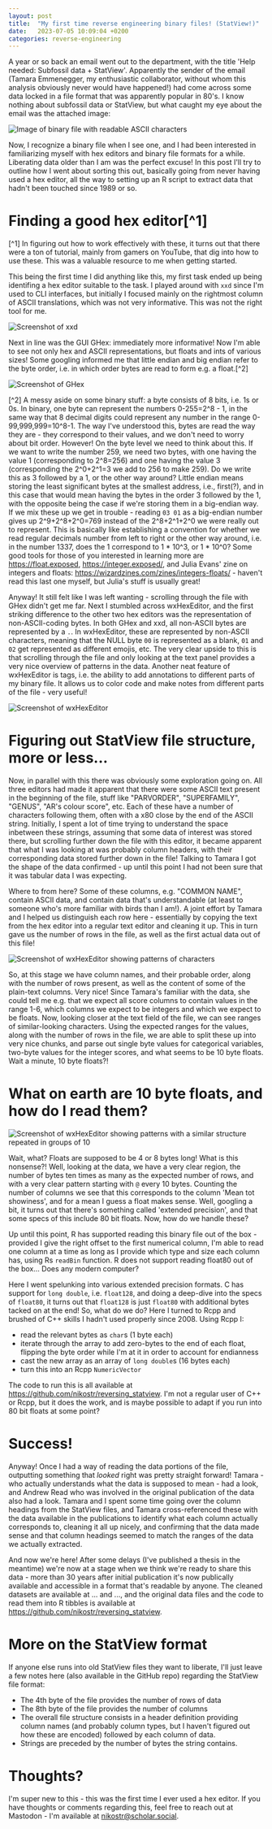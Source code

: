 ```yaml
---
layout: post
title:  "My first time reverse engineering binary files! (StatView!)"
date:   2023-07-05 10:09:04 +0200
categories: reverse-engineering
---
```



A year or so back an email went out to the department, with the title 'Help needed: Subfossil data + StatView'. Apparently the sender of the email (Tamara Emmenegger, my enthusiastic collaborator, without whom this analysis obviously never would have happened!) had come across some data locked in a file format that was apparently popular in 80's. I know nothing about subfossil data or StatView, but what caught my eye about the email was the attached image:

![Image of binary file with readable ASCII characters](/assets/images/binary_text.png)

Now, I recognize a binary file when I see one, and I had been interested in familiarizing myself with hex editors and binary file formats for a while. Liberating data older than I am was the perfect excuse! In this post I'll try to outline how I went about sorting this out, basically going from never having used a hex editor, all the way to setting up an R script to extract data that hadn't been touched since 1989 or so.

# Finding a good hex editor[^1]

[^1] In figuring out how to work effectively with these, it turns out that there were a ton of tutorial, mainly from gamers on YouTube, that dig into how to use these. This was a valuable resource to me when getting started.

This being the first time I did anything like this, my first task ended up being identifing a hex editor suitable to the task. I played around with `xxd` since I'm used to CLI interfaces, but initially I focused mainly on the rightmost column of ASCII translations, which was not very informative. This was not the right tool for me.

![Screenshot of `xxd`](/assets/images/xxd.png)

Next in line was the GUI GHex: immediately more informative! Now I'm able to see not only hex and ASCII representations, but floats and ints of various sizes! Some googling informed me that little endian and big endian refer to the byte order, i.e. in which order bytes are read to form e.g. a float.[^2] 

![Screenshot of GHex](/assets/images/GHex.png)

[^2] A messy aside on some binary stuff: a byte consists of 8 bits, i.e. 1s or 0s. In binary, one byte can represent the numbers 0-255=2^8 - 1, in the same way that 8 decimal digits could represent any number in the range 0-99,999,999=10^8-1. The way I've understood this, bytes are read the way they are - they correspond to their values, and we don't need to worry about bit order. However! On the byte level we need to think about this. If we want to write the number 259, we need two bytes, with one having the value 1 (corresponding to 2^8=256) and one having the value 3 (corresponding the 2^0+2^1=3 we add to 256 to make 259). Do we write this as 3 followed by a 1, or the other way around? Little endian means storing the least significant bytes at the smallest address, i.e., first(?), and in this case that would mean having the bytes in the order 3 followed by the 1, with the opposite being the case if we're storing them in a big-endian way. If we mix these up we get in trouble - reading `03 01` as a big-endian number gives up 2^9+2^8+2^0=769 instead of the 2^8+2^1+2^0 we were really out to represent. This is basically like establishing a convention for whether we read regular decimals number from left to right or the other way around, i.e. in the number 1337, does the 1 correspond to 1 * 10^3, or 1 * 10^0? Some good tools for those of you interested in learning more are https://float.exposed, https://integer.exposed/, and Julia Evans' zine on integers and floats: https://wizardzines.com/zines/integers-floats/ - haven't read this last one myself, but Julia's stuff is usually great!

Anyway! It still felt like I was left wanting - scrolling through the file with GHex didn't get me far. Next I stumbled across wxHexEditor, and the first striking difference to the other two hex editors was the representation of non-ASCII-coding bytes. In both GHex and xxd, all non-ASCII bytes are represented by a `.`. In wxHexEditor, these are represented by non-ASCII characters, meaning that the NULL byte `00` is represented as a blank, `01` and `02` get represented as different emojis, etc. The very clear upside to this is that scrolling through the file and only looking at the text panel provides a very nice overview of patterns in the data. Another neat feature of wxHexEditor is tags, i.e. the ability to add annotations to different parts of my binary file. It allows us to color code and make notes from different parts of the file - very useful!

![Screenshot of wxHexEditor](/assets/images/wxHexEditor.png)

# Figuring out StatView file structure, more or less...

Now, in parallel with this there was obviously some exploration going on. All three editors had made it apparent that there were some ASCII text present in the beginning of the file, stuff like "PARVORDER", "SUPERFAMILY", "GENUS", "AR's colour score", etc. Each of these have a number of characters following them, often with a x80 close by the end of the ASCII string. Initially, I spent a lot of time trying to understand the space inbetween these strings, assuming that some data of interest was stored there, but scrolling further down the file with this editor, it became apparent that what I was looking at was probably column headers, with their corresponding data stored further down in the file! Talking to Tamara I got the shape of the data confirmed - up until this point I had not been sure that it was tabular data I was expecting.

Where to from here? Some of these columns, e.g. "COMMON NAME", contain ASCII data, and contain data that's understandable (at least to someone who's more familiar with birds than I am!). A joint effort by Tamara and I helped us distinguish each row here - essentially by copying the text from the hex editor into a regular text editor and cleaning it up. This in turn gave us the number of rows in the file, as well as the first actual data out of this file!

![Screenshot of wxHexEditor showing patterns of characters](/assets/images/column_patterns.png)

So, at this stage we have column names, and their probable order, along with the number of rows present, as well as the content of some of the plain-text columns. Very nice! Since Tamara's familiar with the data, she could tell me e.g. that we expect all score columns to contain values in the range 1-6, which columns we expect to be integers and which we expect to be floats. Now, looking closer at the text field of the file, we can see ranges of similar-looking characters. Using the expected ranges for the values, along with the number of rows in the file, we are able to split these up into very nice chunks, and parse out single byte values for categorical variables, two-byte values for the integer scores, and what seems to be 10 byte floats. Wait a minute, 10 byte floats?!


# What on earth are 10 byte floats, and how do I read them?


![Screenshot of wxHexEditor showing patterns with a similar structure repeated in groups of 10](/assets/images/10_byte_floats.png)

Wait, what? Floats are supposed to be 4 or 8 bytes long! What is this nonsense?! Well, looking at the data, we have a very clear region, the number of bytes ten times as many as the expected number of rows, and with a very clear pattern starting with `@` every 10 bytes. Counting the number of columns we see that this corresponds to the column 'Mean tot showiness', and for a mean I guess a float makes sense. Well, googling a bit, it turns out that there's something called 'extended precision', and that some specs of this include 80 bit floats. Now, how do we handle these? 

Up until this point, R has supported reading this binary file out of the box - provided I give the right offset to the first numerical column, I'm able to read one column at a time as long as I provide which type and size each column has, using Rs `readBin` function. R does not support reading float80 out of the box... Does any modern computer?

Here I went spelunking into various extended precision formats. C has support for `long double`, i.e. `float128`, and doing a deep-dive into the specs of `float80`, it turns out that `float128` is just `float80` with additional bytes tacked on at the end! So, what do we do? Here I turned to Rcpp and brushed of C++ skills I hadn't used properly since 2008. Using Rcpp I:

* read the relevant bytes as `char`s (1 byte each)
* iterate through the array to add zero-bytes to the end of each float, flipping the byte order while I'm at it in order to account for endianness
* cast the new array as an array of `long double`s (16 bytes each)
* turn this into an Rcpp `NumericVector`

The code to run this is all available at https://github.com/nikostr/reversing_statview. I'm not a regular user of C++ or Rcpp, but it does the work, and is maybe possible to adapt if you run into 80 bit floats at some point?

# Success!

Anyway! Once I had a way of reading the data portions of the file, outputting something that _looked_ right was pretty straight forward! Tamara - who actually understands what the data is supposed to mean - had a look, and Andrew Read who was involved in the original publication of the data also had a look. Tamara and I spent some time going over the column headings from the StatView files, and Tamara cross-referenced these with the data available in the publications to identify what each column actually corresponds to, cleaning it all up nicely, and confirming that the data made sense and that column headings seemed to match the ranges of the data we actually extracted.

And now we're here! After some delays (I've published a thesis in the meantime) we're now at a stage when we think we're ready to share this data - more than 30 years after initial publication it's now publically available and accessible in a format that's readable by anyone. The cleaned datasets are available at ... and ..., and the original data files and the code to read them into R tibbles is available at https://github.com/nikostr/reversing_statview.

# More on the StatView format

If anyone else runs into old StatView files they want to liberate, I'll just leave a few notes here (also available in the GitHub repo) regarding the StatView file format:

* The 4th byte of the file provides the number of rows of data
* The 8th byte of the file provides the number of columns
* The overall file structure consists in a header definition providing column names (and probably column types, but I haven't figured out how these are encoded) followed by each column of data.
* Strings are preceded by the number of bytes the string contains.

# Thoughts?

I'm super new to this - this was the first time I ever used a hex editor. If you have thoughts or comments regarding this, feel free to reach out at Mastodon - I'm available at nikostr@scholar.social.
